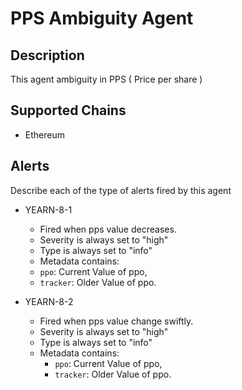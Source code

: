 # PPS Ambiguity Agent

## Description

This agent ambiguity in PPS ( Price per share )

## Supported Chains

- Ethereum

## Alerts

Describe each of the type of alerts fired by this agent

- YEARN-8-1

  - Fired when pps value decreases.
  - Severity is always set to "high"
  - Type is always set to "info"
  - Metadata contains:
  - `ppo`: Current Value of ppo,
  - `tracker`: Older Value of ppo.

- YEARN-8-2
  - Fired when pps value change swiftly.
  - Severity is always set to "high"
  - Type is always set to "info"
  - Metadata contains:
    - `ppo`: Current Value of ppo,
    - `tracker`: Older Value of ppo.
